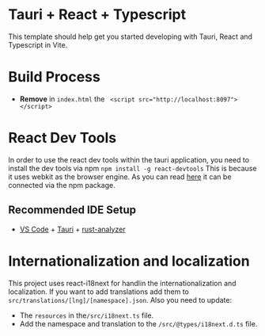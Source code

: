 # Tauri + React + Typescript

This template should help get you started developing with Tauri, React and Typescript in Vite.

# Build Process

- **Remove** in `index.html` the ` <script src="http://localhost:8097"></script>`

# React Dev Tools

In order to use the react dev tools within the tauri application, you need to install the dev tools via npm
`npm install -g react-devtools`
This is because it uses webkit as the browser engine. As you can read [here](https://react.dev/learn/react-developer-tools) it can be connected via the npm package.

## Recommended IDE Setup

- [VS Code](https://code.visualstudio.com/) + [Tauri](https://marketplace.visualstudio.com/items?itemName=tauri-apps.tauri-vscode) + [rust-analyzer](https://marketplace.visualstudio.com/items?itemName=rust-lang.rust-analyzer)

# Internationalization and localization

This project uses react-i18next for handlin the internationalization and localization. If you want to add translations add them to `src/translations/[lng]/[namespace].json`. Also you need to update:

- The `resources` in the`/src/i18next.ts` file.
- Add the namespace and translation to the `/src/@types/i18next.d.ts` file.
